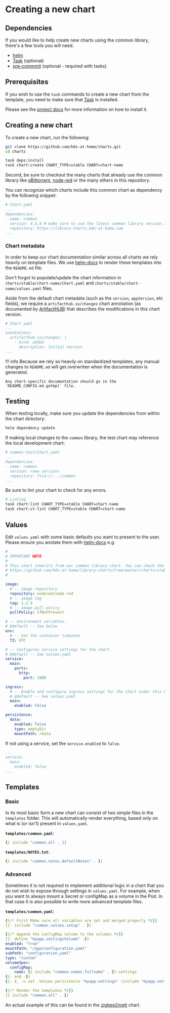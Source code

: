 # Creating a new chart

## Dependencies

If you would like to help create new charts using the common library, there's
a few tools you will need.

- [helm](https://helm.sh/docs/intro/install/)
- [Task](https://taskfile.dev) (optional)
- [pre-commmit](https://pre-commit.com) (optional - required with tasks)

## Prerequisites

If you wish to use the `task` commands to create a new chart from the template,
you need to make sure that [Task](https://taskfile.dev) is installed.

Please see the [project docs](https://taskfile.dev/#/installation) for
more information on how to install it.

## Creating a new chart

To create a new chart, run the following:

```sh
git clone https://github.com/k8s-at-home/charts.git
cd charts

task deps:install
task chart:create CHART_TYPE=stable CHART=chart-name
```

Second, be sure to checkout the many charts that already use the common library like
[qBittorrent](https://github.com/k8s-at-home/charts/tree/master/charts/stable/qbittorrent),
[node-red](https://github.com/k8s-at-home/charts/tree/master/charts/stable/node-red)
or the many others in this repository.

You can recognize which charts include this common chart as dependency by the following snippet:

```yaml
# Chart.yaml
...
dependencies:
- name: common
  version: 4.3.0 # make sure to use the latest common library version available
  repository: https://library-charts.k8s-at-home.com
...
```

### Chart metadata

In order to keep our chart documentation similar across all charts we rely heavily on template files.
We use [helm-docs](https://github.com/k8s-at-home/helm-docs) to render these templates into the `README.md` file.

Don't forgot to populate/update the chart information in `charts/stable/chart-name/Chart.yaml` and
`charts/stable/chart-name/values.yaml` files.

Aside from the default chart metadata (such as the `version`, `appVersion`, etc fields), we require a
`artifacthub.io/changes` chart annotation
(as documented by [ArtifactHUB](https://artifacthub.io/docs/topics/annotations/helm/))
that describes the modifications in this chart version.

```yaml
# Chart.yaml
...
annotations:
  artifacthub.io/changes: |
    - kind: added
      description: Initial version
...
```

!!! info
    Because we rely so heavily on standardized templates, any manual changes to `README.md` will get overwriten
    when the documentation is generated.

    Any chart-specific documentation should go in the `README_CONFIG.md.gotmpl` file.

## Testing

When testing locally, make sure you update the dependencies from within the chart
directory:

```bash
helm dependency update
```

If making local changes to the `common` library, the test chart may reference
the local development chart:

```yaml
# common-test/Chart.yaml
...
dependencies:
- name: common
  version: <new version>
  repository: file://.../common
...
```

Be sure to lint your chart to check for any errors.

```sh
# Linting
task chart:lint CHART_TYPE=stable CHART=chart-name
task chart:ct-lint CHART_TYPE=stable CHART=chart-name
```

## Values

Edit `values.yaml` with some basic defaults you want to present to the user.
Please ensure you anotate them with [helm-docs](https://github.com/k8s-at-home/helm-docs)
e.g.

```yaml
#
# IMPORTANT NOTE
#
# This chart inherits from our common library chart. You can check the default values/options here:
# https://github.com/k8s-at-home/library-charts/tree/master/charts/stable/common/values.yaml
#

image:
  # -- image repository
  repository: nodered/node-red
  # -- image tag
  tag: 1.2.5
  # -- image pull policy
  pullPolicy: IfNotPresent

# -- environment variables.
# @default -- See below
env:
  # -- Set the container timezone
  TZ: UTC

# -- Configures service settings for the chart.
# @default -- See values.yaml
service:
  main:
    ports:
      http:
        port: 1880

ingress:
  # -- Enable and configure ingress settings for the chart under this key.
  # @default -- See values.yaml
  main:
    enabled: false

persistence:
  data:
    enabled: false
    type: emptyDir
    mountPath: /data
```

If not using a service, set the `service.enabled` to `false`.

```yaml
...
service:
  main:
    enabled: false
...
```

## Templates

### Basic

In its most basic form a new chart can consist of two simple files in the
`templates` folder. This will automatically render everything, based only on
what is (or isn't) present in `values.yaml`.

**`templates/common.yaml`**:

```yaml
{{ include "common.all . }}
```

**`templates/NOTES.txt`**:

```yaml
{{ include "common.notes.defaultNotes" . }}
```

### Advanced

Sometimes it is not required to implement additional logic in a chart that you
do not wish to expose through settings in `values.yaml`. For example, when you
want to always mount a Secret or configMap as a volume in the Pod. In that
case it is also possible to write more advanced template files.

**`templates/common.yaml`**:

```yaml
{{/* First Make sure all variables are set and merged properly */}}
{{- include "common.values.setup" . }}

{{/* Append the configMap volume to the volumes */}}
{{- define "myapp.settingsVolume" -}}
enabled: "true"
mountPath: "/app/configuration.yaml"
subPath: "configuration.yaml"
type: "custom"
volumeSpec:
  configMap:
    name: {{ include "common.names.fullname" . }}-settings
{{- end -}}
{{- $_ := set .Values.persistence "myapp-settings" (include "myapp.settingsVolume" . | fromYaml) -}}

{{/* Render the templates */}}
{{ include "common.all" . }}
```

An actual example of this can be found in the [zigbee2mqtt][zigbee2mqtt] chart.

[zigbee2mqtt]: https://github.com/k8s-at-home/charts/tree/master/charts/stable/zigbee2mqtt
